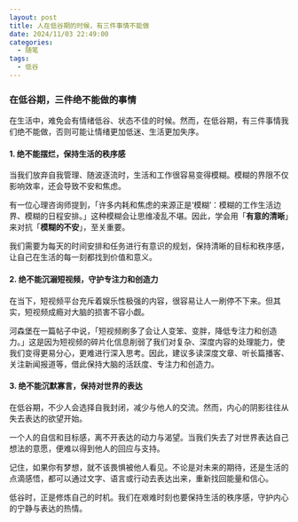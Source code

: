 ```yaml
---
layout: post
title: 人在低谷期的时候，有三件事情不能做
date: 2024/11/03 22:49:00
categories:
  - 随笔
tags:
  - 低谷    
---
```


### 在低谷期，三件绝不能做的事情

在生活中，难免会有情绪低谷、状态不佳的时候。然而，在低谷期，有三件事情我们绝不能做，否则可能让情绪更加低迷、生活更加失序。

#### 1. 绝不能摆烂，保持生活的秩序感

当我们放弃自我管理、随波逐流时，生活和工作很容易变得模糊。模糊的界限不仅影响效率，还会导致不安和焦虑。

有一位心理咨询师提到，「许多内耗和焦虑的来源正是‘模糊’：模糊的工作生活边界、模糊的日程安排。」这种模糊会让思维凌乱不堪。因此，学会用「**有意的清晰**」来对抗「**模糊的不安**」，至关重要。

我们需要为每天的时间安排和任务进行有意识的规划，保持清晰的目标和秩序感，让自己在生活的每一刻都找到价值和意义。

#### 2. 绝不能沉溺短视频，守护专注力和创造力

在当下，短视频平台充斥着娱乐性极强的内容，很容易让人一刷停不下来。但其实，短视频成瘾对大脑的损害不容小觑。

河森堡在一篇帖子中说，「短视频刷多了会让人变笨、变胖，降低专注力和创造力。」这是因为短视频的碎片化信息削弱了我们对复杂、深度内容的处理能力，使我们变得更易分心，更难进行深入思考。因此，建议多读深度文章、听长篇播客、关注新闻报道等，借此保持大脑的活跃度、专注力和创造力。

#### 3. 绝不能沉默寡言，保持对世界的表达

在低谷期，不少人会选择自我封闭，减少与他人的交流。然而，内心的阴影往往从失去表达的欲望开始。

一个人的自信和目标感，离不开表达的动力与渴望。当我们失去了对世界表达自己想法的意愿，便难以得到他人的回应与支持。

记住，如果你有梦想，就不该畏惧被他人看见。不论是对未来的期待，还是生活的点滴感悟，都可以通过文字、语言或行动去表达出来，重新找回能量和信心。

低谷时，正是修炼自己的时机。我们在艰难时刻也要保持生活的秩序感，守护内心的宁静与表达的热情。
